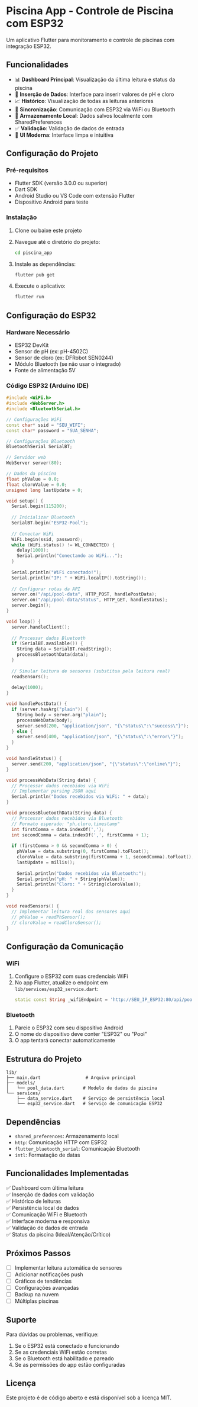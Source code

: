 # Piscina App - Controle de Piscina com ESP32

Um aplicativo Flutter para monitoramento e controle de piscinas com integração ESP32.

## Funcionalidades

- 📊 **Dashboard Principal**: Visualização da última leitura e status da piscina
- 📝 **Inserção de Dados**: Interface para inserir valores de pH e cloro
- 📈 **Histórico**: Visualização de todas as leituras anteriores
- 🔄 **Sincronização**: Comunicação com ESP32 via WiFi ou Bluetooth
- 💾 **Armazenamento Local**: Dados salvos localmente com SharedPreferences
- ✅ **Validação**: Validação de dados de entrada
- 🎨 **UI Moderna**: Interface limpa e intuitiva

## Configuração do Projeto

### Pré-requisitos

- Flutter SDK (versão 3.0.0 ou superior)
- Dart SDK
- Android Studio ou VS Code com extensão Flutter
- Dispositivo Android para teste

### Instalação

1. Clone ou baixe este projeto
2. Navegue até o diretório do projeto:
   ```bash
   cd piscina_app
   ```

3. Instale as dependências:
   ```bash
   flutter pub get
   ```

4. Execute o aplicativo:
   ```bash
   flutter run
   ```

## Configuração do ESP32

### Hardware Necessário

- ESP32 DevKit
- Sensor de pH (ex: pH-4502C)
- Sensor de cloro (ex: DFRobot SEN0244)
- Módulo Bluetooth (se não usar o integrado)
- Fonte de alimentação 5V

### Código ESP32 (Arduino IDE)

```cpp
#include <WiFi.h>
#include <WebServer.h>
#include <BluetoothSerial.h>

// Configurações WiFi
const char* ssid = "SEU_WIFI";
const char* password = "SUA_SENHA";

// Configurações Bluetooth
BluetoothSerial SerialBT;

// Servidor web
WebServer server(80);

// Dados da piscina
float phValue = 0.0;
float cloroValue = 0.0;
unsigned long lastUpdate = 0;

void setup() {
  Serial.begin(115200);
  
  // Inicializar Bluetooth
  SerialBT.begin("ESP32-Pool");
  
  // Conectar WiFi
  WiFi.begin(ssid, password);
  while (WiFi.status() != WL_CONNECTED) {
    delay(1000);
    Serial.println("Conectando ao WiFi...");
  }
  
  Serial.println("WiFi conectado!");
  Serial.println("IP: " + WiFi.localIP().toString());
  
  // Configurar rotas da API
  server.on("/api/pool-data", HTTP_POST, handlePostData);
  server.on("/api/pool-data/status", HTTP_GET, handleStatus);
  server.begin();
}

void loop() {
  server.handleClient();
  
  // Processar dados Bluetooth
  if (SerialBT.available()) {
    String data = SerialBT.readString();
    processBluetoothData(data);
  }
  
  // Simular leitura de sensores (substitua pela leitura real)
  readSensors();
  
  delay(1000);
}

void handlePostData() {
  if (server.hasArg("plain")) {
    String body = server.arg("plain");
    processWebData(body);
    server.send(200, "application/json", "{\"status\":\"success\"}");
  } else {
    server.send(400, "application/json", "{\"status\":\"error\"}");
  }
}

void handleStatus() {
  server.send(200, "application/json", "{\"status\":\"online\"}");
}

void processWebData(String data) {
  // Processar dados recebidos via WiFi
  // Implementar parsing JSON aqui
  Serial.println("Dados recebidos via WiFi: " + data);
}

void processBluetoothData(String data) {
  // Processar dados recebidos via Bluetooth
  // Formato esperado: "ph,cloro,timestamp"
  int firstComma = data.indexOf(',');
  int secondComma = data.indexOf(',', firstComma + 1);
  
  if (firstComma > 0 && secondComma > 0) {
    phValue = data.substring(0, firstComma).toFloat();
    cloroValue = data.substring(firstComma + 1, secondComma).toFloat();
    lastUpdate = millis();
    
    Serial.println("Dados recebidos via Bluetooth:");
    Serial.println("pH: " + String(phValue));
    Serial.println("Cloro: " + String(cloroValue));
  }
}

void readSensors() {
  // Implementar leitura real dos sensores aqui
  // phValue = readPhSensor();
  // cloroValue = readCloroSensor();
}
```

## Configuração da Comunicação

### WiFi

1. Configure o ESP32 com suas credenciais WiFi
2. No app Flutter, atualize o endpoint em `lib/services/esp32_service.dart`:
   ```dart
   static const String _wifiEndpoint = 'http://SEU_IP_ESP32:80/api/pool-data';
   ```

### Bluetooth

1. Pareie o ESP32 com seu dispositivo Android
2. O nome do dispositivo deve conter "ESP32" ou "Pool"
3. O app tentará conectar automaticamente

## Estrutura do Projeto

```
lib/
├── main.dart                 # Arquivo principal
├── models/
│   └── pool_data.dart       # Modelo de dados da piscina
└── services/
    ├── data_service.dart    # Serviço de persistência local
    └── esp32_service.dart   # Serviço de comunicação ESP32
```

## Dependências

- `shared_preferences`: Armazenamento local
- `http`: Comunicação HTTP com ESP32
- `flutter_bluetooth_serial`: Comunicação Bluetooth
- `intl`: Formatação de datas

## Funcionalidades Implementadas

✅ Dashboard com última leitura  
✅ Inserção de dados com validação  
✅ Histórico de leituras  
✅ Persistência local de dados  
✅ Comunicação WiFi e Bluetooth  
✅ Interface moderna e responsiva  
✅ Validação de dados de entrada  
✅ Status da piscina (Ideal/Atenção/Crítico)  

## Próximos Passos

- [ ] Implementar leitura automática de sensores
- [ ] Adicionar notificações push
- [ ] Gráficos de tendências
- [ ] Configurações avançadas
- [ ] Backup na nuvem
- [ ] Múltiplas piscinas

## Suporte

Para dúvidas ou problemas, verifique:
1. Se o ESP32 está conectado e funcionando
2. Se as credenciais WiFi estão corretas
3. Se o Bluetooth está habilitado e pareado
4. Se as permissões do app estão configuradas

## Licença

Este projeto é de código aberto e está disponível sob a licença MIT.
#
